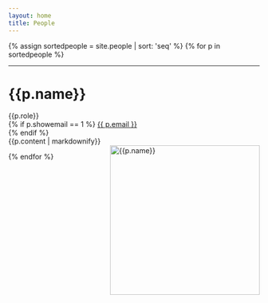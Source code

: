 ```yaml
---
layout: home
title: People
---
```


{% assign sortedpeople = site.people | sort: 'seq' %}
{% for p in sortedpeople %}
<hr>
<div class="row">
<div class="people">
<h1>{{p.name}}</h1>
{{p.role}}<br>
{% if p.showemail == 1 %}
<a class="u-email" href="mailto:{{ p.email }}">{{ p.email }}</a><br>
{% endif %}
</div>
<div class="people">
{{p.content | markdownify}}
<br>
</div>
<div class="people">
<img src="{{site.baseurl}}/files/images/{{p.pic}}" alt="{{p.name}}" width="300pt" style="float: right;" >
</div>
</div>

{% endfor %}

